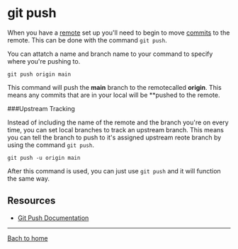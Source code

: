 # git push

When you have a [remote](./REMOTE.md) set up you'll need to begin to move [commits](./Commit.md) to the remote.
This can be done with the command `git push`.

You can attatch a name and branch name to your command to specify where you're pushing to.

```
git push origin main
```
This command will push the **main** branch to the remotecalled **origin**.
This means any commits that are in your local will be **pushed to the remote.

###Upstream Tracking

Instead of including the name of the remote and the branch you're on every time, you can set local branches to track an upstream branch.
This means you can tell the branch to push to it's assigned upstream reote branch by using the command `git push`.

```
git push -u origin main
```

After this command is used, you can just use `git push` and it will function the same way.

## Resources
- [Git Push Documentation](https://git-scm.com/docs/git-push)
---

[Bach to home](../README.md)